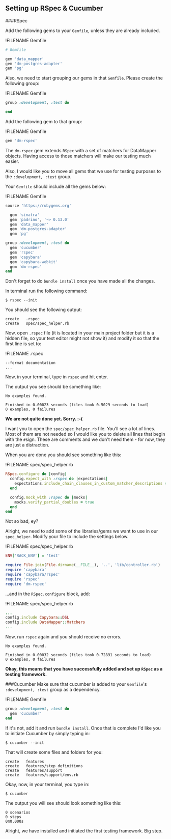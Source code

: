 ## Setting up RSpec & Cucumber

###RSpec

Add the following gems to your `Gemfile`, unless they are already included. 

!FILENAME Gemfile
```ruby
# Gemfile

gem 'data_mapper'
gem 'dm-postgres-adapter'
gem 'pg'
```

Also, we need to start grouping our gems in that `Gemfile`. Please create the following group:

!FILENAME Gemfile
```ruby
group :development, :test do

end
```

Add the following gem to that group:

!FILENAME Gemfile
```ruby
gem 'dm-rspec'
```

The `dm-rspec` gem extends `RSpec` with a set of matchers for DataMapper objects. Having access to those matchers will make our testing much easier.

Also, I would like you to move all gems that we use for testing purposes to the `:development, :test` group.

Your `Gemfile` should include all the gems below:

!FILENAME Gemfile
```ruby
source 'https://rubygems.org'

  gem 'sinatra'
  gem 'padrino', '~> 0.13.0'
  gem 'data_mapper'
  gem 'dm-postgres-adapter'
  gem 'pg'

group :development, :test do
  gem 'cucumber'
  gem 'rspec'
  gem 'capybara'
  gem 'capybara-webkit'
  gem 'dm-rspec'
end
```

Don't forget to do `bundle install` once you have made all the changes.

In terminal run the following command:

```shell
$ rspec --init
```

You should see the following output:

```shell
create   .rspec
create   spec/spec_helper.rb
```

Now, open `.rspec` file (it is located in your main project folder but it is a hidden file, so your text editor might not show it) and modify it so that the first line is set to:

!FILENAME .rspec
```
--format documentation
...
```

Now, in your terminal, type in `rspec` and hit enter.

The output you see should be something like:

```shell
No examples found.

Finished in 0.00023 seconds (files took 0.5029 seconds to load)
0 examples, 0 failures
```

**We are not quite done yet. Sorry. :-(**

I want you to open the `spec/spec_helper.rb` file. You'll see a lot of lines. Most of them are not needed so I would like you to delete all lines that begin with the `#`sign.
These are comments and we don't need them - for now, they are just a distraction.

When you are done you should see something like this:

!FILENAME spec/spec_helper.rb
```ruby
RSpec.configure do |config|
  config.expect_with :rspec do |expectations|
    expectations.include_chain_clauses_in_custom_matcher_descriptions = true
  end

  config.mock_with :rspec do |mocks|
    mocks.verify_partial_doubles = true
  end
end
```

Not so bad, ey?

Alright, we need to add some of the libraries/gems we want to use in our `spec_helper`. Modify your file to include the settings below.

!FILENAME spec/spec_helper.rb
```ruby
ENV['RACK_ENV'] = 'test'

require File.join(File.dirname(__FILE__), '..', 'lib/controller.rb')
require 'capybara'
require 'capybara/rspec'
require 'rspec'
require 'dm-rspec'

```

...and in the `RSpec.configure` block, add:

!FILENAME spec/spec_helper.rb
```ruby
...
config.include Capybara::DSL
config.include DataMapper::Matchers
...
```

Now, run `rspec` again and you should receive no errors.

```shell
No examples found.

Finished in 0.00032 seconds (files took 0.72891 seconds to load)
0 examples, 0 failures
```

**Okay, this means that you have successfully added and set up `RSpec` as a testing framework.**

###Cucumber
Make sure that cucumber is added to your `Gemfile`'s `:development, :test` group as a dependency. 

!FILENAME Gemfile
```ruby
group :development, :test do
  gem 'cucumber'
end
```
If it's not, add it and run `bundle install`. Once that is complete I'd like you to initiate Cucumber by simply typing in:
```shell
$ cucumber --init
```
That will create some files and folders for you:
```
create   features
create   features/step_definitions
create   features/support
create   features/support/env.rb
```
Okay, now, in your terminal, you type in:
```
$ cucumber
```
The output you will see should look something like this:
```
0 scenarios
0 steps
0m0.000s
```
Alright, we have installed and initiated the first testing framework. Big step.

